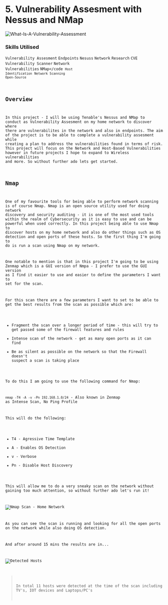 # 5. Vulnerability Assesment with Nessus and NMap

![What-Is-A-Vulnerability-Assessment](https://github.com/user-attachments/assets/df5194eb-7073-4bc2-b8a1-d054c25816c2)

### Skills Utilised

<code>Vulnerability Assesment</code> <code>Endpoints</code> <code>Nesuss</code> <code>Network</code> <code>Research</code> <code>CVE</code> <code>Vulnerability Scanner</code> <code>Network Vulnerabilities</code> <code>NMap</code <code>Host Identification</code> <code>Network Scanning</code> <code>Open-Source</code>

## Overview

In this project - I will be using Tenable's Nessus and NMap to conduct as Vulnerability Assesment on my home network to discover where there are vulnerabilites in the network and also in endpoints. The aim of the project is to be able to complete a vulnerability assesment while creating a plan to address the vulnerabilities found in terms of risk. This project will focus on the Network and Host-Based Vulnerabilities however in future projects I hope to expand to Wireless vulnerabilities and more. So without further ado lets get started. 

## Nmap

One of my favourite tools for being able to perform network scanning is of course Nmap. Nmap is an open source utility used for doing network discovery and security auditing - it is one of the most used tools within the realm of Cybersecurity as it is easy to use and can be powerful when used correctly. In this project being able to use Nmap to discover hosts on my home network and also do other things such as OS detection and open ports of these hosts. So the first thing I'm going to do is run a scan using Nmap on my network.

One notable to mention is that in this project I'm going to be using Zenmap which is a GUI version of Nmpa - I prefer to use the GUI version as I find it easier to use and easier to define the parameters I want to set for the scan.

For this scan there are a few parameters I want to set to be able to get the best results from the scan as possible which are:

- Fragment the scan over a longer period of time - this will try to get passed some of the firewall features and rules
- Intense scan of the network - get as many open ports as it can find
- Be as silent as possible on the network so that the Firewall doesn't suspect a scan is taking place

To do this I am going to use the following command for Nmap:

<code>nmap -T4 -A -v -Pn 192.168.1.0/24</code> - Also known in Zenmap as Intense Scan, No Ping Profile

This will do the following:

- T4 - Agressive Time Template
- A - Enables OS Detection
- v - Verbose
- Pn - Disable Host Discovery

This will allow me to do a very sneaky scan on the network without gaining too much attention, so without further ado let's run it!

![Nmap Scan - Home Network](https://github.com/user-attachments/assets/5f8af2eb-e3c0-4ce0-be1b-34f3b775b009)

As you can see the scan is running and looking for all the open ports on the network while also doing OS detection.

And after around 15 mins the results are in...

![Detected Hosts](https://github.com/user-attachments/assets/9a193b91-d08f-4cbd-a153-900de09b0526)

> In total 11 hosts were detected at the time of the scan including TV's, IOT devices and Laptops/PC's


